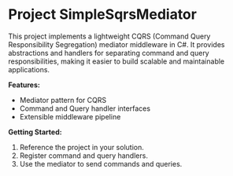 # Project SimpleSqrsMediator
This project implements a lightweight CQRS (Command Query Responsibility Segregation) mediator middleware in C#. It provides abstractions and handlers for separating command and query responsibilities, making it easier to build scalable and maintainable applications.

**Features:**
- Mediator pattern for CQRS
- Command and Query handler interfaces
- Extensible middleware pipeline

**Getting Started:**
1. Reference the project in your solution.
2. Register command and query handlers.
3. Use the mediator to send commands and queries.